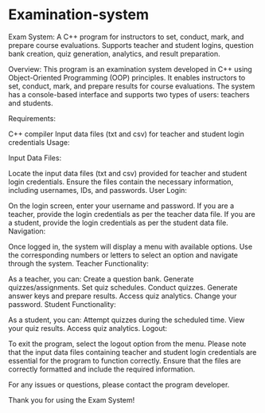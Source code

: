 # Examination-system
Exam System: A C++ program for instructors to set, conduct, mark, and prepare course evaluations. Supports teacher and student logins, question bank creation, quiz generation, analytics, and result preparation.

Overview:
This program is an examination system developed in C++ using Object-Oriented Programming (OOP) principles. It enables instructors to set, conduct, mark, and prepare results for course evaluations. The system has a console-based interface and supports two types of users: teachers and students.

Requirements:

C++ compiler
Input data files (txt and csv) for teacher and student login credentials
Usage:

Input Data Files:

Locate the input data files (txt and csv) provided for teacher and student login credentials.
Ensure the files contain the necessary information, including usernames, IDs, and passwords.
User Login:

On the login screen, enter your username and password.
If you are a teacher, provide the login credentials as per the teacher data file.
If you are a student, provide the login credentials as per the student data file.
Navigation:

Once logged in, the system will display a menu with available options.
Use the corresponding numbers or letters to select an option and navigate through the system.
Teacher Functionality:

As a teacher, you can:
Create a question bank.
Generate quizzes/assignments.
Set quiz schedules.
Conduct quizzes.
Generate answer keys and prepare results.
Access quiz analytics.
Change your password.
Student Functionality:

As a student, you can:
Attempt quizzes during the scheduled time.
View your quiz results.
Access quiz analytics.
Logout:

To exit the program, select the logout option from the menu.
Please note that the input data files containing teacher and student login credentials are essential for the program to function correctly. Ensure that the files are correctly formatted and include the required information.

For any issues or questions, please contact the program developer.

Thank you for using the Exam System!
